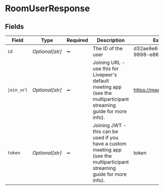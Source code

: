 # RoomUserResponse


## Fields

| Field                                                                                                                     | Type                                                                                                                      | Required                                                                                                                  | Description                                                                                                               | Example                                                                                                                   |
| ------------------------------------------------------------------------------------------------------------------------- | ------------------------------------------------------------------------------------------------------------------------- | ------------------------------------------------------------------------------------------------------------------------- | ------------------------------------------------------------------------------------------------------------------------- | ------------------------------------------------------------------------------------------------------------------------- |
| `id`                                                                                                                      | *Optional[str]*                                                                                                           | :heavy_minus_sign:                                                                                                        | The ID of the user                                                                                                        | d32ae9e6-c459-4931-9898-e86e2f5e7e16                                                                                      |
| `join_url`                                                                                                                | *Optional[str]*                                                                                                           | :heavy_minus_sign:                                                                                                        | Joining URL - use this for Livepeer's default meeting app (see the multiparticipant streaming guide for more info).       | https://meet.livepeer.chat                                                                                                |
| `token`                                                                                                                   | *Optional[str]*                                                                                                           | :heavy_minus_sign:                                                                                                        | Joining JWT - this can be used if you have a custom meeting app (see the multiparticipant streaming guide for more info). | token                                                                                                                     |